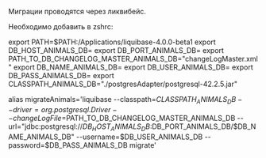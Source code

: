 Миграции проводятся через ликвибейс. 

Необходимо добавить в zshrc:

export PATH=$PATH:/Applications/liquibase-4.0.0-beta1
export DB_HOST_ANIMALS_DB=
export DB_PORT_ANIMALS_DB=
export PATH_TO_DB_CHANGELOG_MASTER_ANIMALS_DB="changeLogMaster.xml"
export DB_NAME_ANIMALS_DB=
export DB_USER_ANIMALS_DB=
export DB_PASS_ANIMALS_DB=
export CLASSPATH_ANIMALS_DB="./postgresAdapter/postgresql-42.2.5.jar"

alias migrateAnimals='liquibase --classpath=$CLASSPATH_ANIMALS_DB --driver=org.postgresql.Driver --changeLogFile=$PATH_TO_DB_CHANGELOG_MASTER_ANIMALS_DB --url="jdbc:postgresql://$DB_HOST_ANIMALS_DB:$DB_PORT_ANIMALS_DB/$DB_NAME_ANIMALS_DB" --username=$DB_USER_ANIMALS_DB --password=$DB_PASS_ANIMALS_DB migrate'